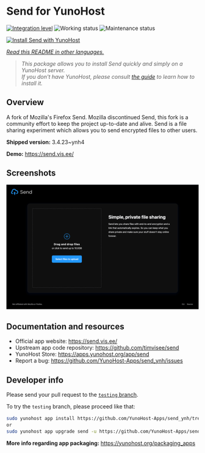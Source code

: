 <!--
N.B.: This README was automatically generated by <https://github.com/YunoHost/apps/tree/master/tools/readme_generator>
It shall NOT be edited by hand.
-->

# Send for YunoHost

[![Integration level](https://dash.yunohost.org/integration/send.svg)](https://dash.yunohost.org/appci/app/send) ![Working status](https://ci-apps.yunohost.org/ci/badges/send.status.svg) ![Maintenance status](https://ci-apps.yunohost.org/ci/badges/send.maintain.svg)

[![Install Send with YunoHost](https://install-app.yunohost.org/install-with-yunohost.svg)](https://install-app.yunohost.org/?app=send)

*[Read this README in other languages.](./ALL_README.md)*

> *This package allows you to install Send quickly and simply on a YunoHost server.*  
> *If you don't have YunoHost, please consult [the guide](https://yunohost.org/install) to learn how to install it.*

## Overview

A fork of Mozilla's Firefox Send. Mozilla discontinued Send, this fork is a community effort to keep the project up-to-date and alive.
Send is a file sharing experiment which allows you to send encrypted files to other users.


**Shipped version:** 3.4.23~ynh4

**Demo:** <https://send.vis.ee/>

## Screenshots

![Screenshot of Send](./doc/screenshots/screenshot.png)

## Documentation and resources

- Official app website: <https://send.vis.ee/>
- Upstream app code repository: <https://github.com/timvisee/send>
- YunoHost Store: <https://apps.yunohost.org/app/send>
- Report a bug: <https://github.com/YunoHost-Apps/send_ynh/issues>

## Developer info

Please send your pull request to the [`testing` branch](https://github.com/YunoHost-Apps/send_ynh/tree/testing).

To try the `testing` branch, please proceed like that:

```bash
sudo yunohost app install https://github.com/YunoHost-Apps/send_ynh/tree/testing --debug
or
sudo yunohost app upgrade send -u https://github.com/YunoHost-Apps/send_ynh/tree/testing --debug
```

**More info regarding app packaging:** <https://yunohost.org/packaging_apps>
